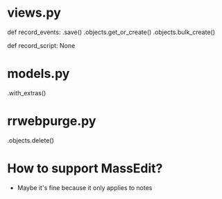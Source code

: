 # views.py

def record_events:
    .save()
    .objects.get_or_create()
    .objects.bulk_create()

def record_script:
    None

# models.py

.with_extras()

# rrwebpurge.py

.objects.delete()

# How to support MassEdit?
- Maybe it's fine because it only applies to notes
